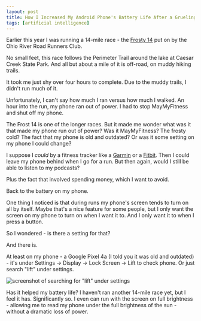 ```yaml
---
layout: post
title: How I Increased My Android Phone's Battery Life After a Grueling 14-Mile Race
tags: [artificial intelligence]
---
```


Earlier this year I was running a 14-mile race - the [Frosty 14](https://orrrc.org/frosty-14/) put on by the Ohio River Road Runners Club.

No small feet, this race follows the Perimeter Trail around the lake at Caesar Creek State Park. And all but about a mile of it is off-road, on muddy hiking trails.

It took me just shy over four hours to complete. Due to the muddy trails, I didn't run much of it.

Unfortunately, I can't say how much I ran versus how much I walked. An hour into the run, my phone ran out of power. I had to stop MayMyFitness and shut off my phone.

The Frost 14 is one of the longer races. But it made me wonder what was it that made my phone run out of power? Was it MayMyFitness? The frosty cold? The fact that my phone is old and outdated? Or was it some setting on my phone I could change?

I suppose I *could* by a fitness tracker like a [Garmin](https://www.amazon.com/stores/page/2FC3278D-6BB9-4642-A13A-842E71FB22D2?tag=hendrixjoseph-20) or a [Fitbit](https://www.amazon.com/stores/Fitbit/page/8C0C1BB6-B75A-4447-B068-50D4FE8F070C?tag=hendrixjoseph-20). Then I could leave my phone behind when I go for a run. But then again, would I still be able to listen to my podcasts?

Plus the fact that involved spending money, which I want to avoid.

Back to the battery on my phone.

One thing I noticed is that during runs my phone's screen tends to turn on all by itself. Maybe that's a nice feature for some people, but I only want the screen on my phone to turn on when I want it to. And I only want it to when I press a button.

So I wondered - is there a setting for that?

And there is.

At least on my phone - a Google Pixel 4a (I told you it was old and outdated) - it's under Settings -> Display -> Lock Screen -> Lift to check phone. Or just search "lift" under settings.

![screenshot of searching for "lift" under settings](/image/android-lift-to-check-phone-settings.png)

Has it helped my battery life? I haven't ran another 14-mile race yet, but I feel it has. Significantly so. I even can run with the screen on full brightness - allowing me to read my phone under the full brightness of the sun - without a dramatic loss of power.